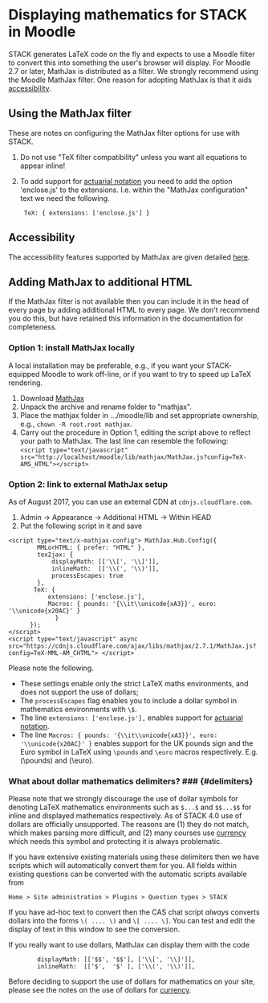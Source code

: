 # Displaying mathematics for STACK in Moodle #

STACK generates LaTeX code on the fly and expects to use a Moodle filter to convert this into something the user's browser will display.  For Moodle 2.7 or later, MathJax is distributed as a filter.  We strongly recommend using the Moodle MathJax filter.  One reason for adopting MathJax is that it aids [accessibility](../Students/Accessibility.md).

## Using the MathJax filter

These are notes on configuring the MathJax filter options for use with STACK.

1. Do not use "TeX filter compatibility" unless you want all equations to appear inline!
2. To add support for [actuarial notation](../Authoring/Actuarial.md) you need to add the option 'enclose.js' to the extensions.  I.e. within the "MathJax configuration" text we need the following.   

        TeX: { extensions: ['enclose.js'] }

## Accessibility ##

The accessibility features supported by MathJax are given detailed [here](http://www.mathjax.org/resources/articles-and-presentations/accessible-pages-with-mathjax/).

## Adding MathJax to additional HTML

If the MathJax filter is not available then you can include it in the head of every page by adding additional HTML to every page.  We don't recommend you do this, but have retained this information in the documentation for completeness.

### Option 1: install MathJax locally ###

A local installation may be preferable, e.g., if you want your STACK-equipped Moodle to work off-line, or if you want to try to speed up LaTeX rendering.

1. Download [MathJax](http://www.mathjax.org/)
2. Unpack the archive and rename folder to "mathjax".
3. Place the mathjax folder in .../moodle/lib and set appropriate ownership, e.g., `chown -R root.root mathjax`.
4. Carry out the procedure in Option 1, editing the script above to reflect your path to MathJax. The last line can resemble the following:<br>
`<script type="text/javascript" src="http://localhost/moodle/lib/mathjax/MathJax.js?config=TeX-AMS_HTML"></script>`


### Option 2: link to external MathJax setup ###

As of August 2017, you can use an external CDN at `cdnjs.cloudflare.com`.

1. Admin -> Appearance -> Additional HTML -> Within HEAD
2. Put the following script in it and save

`<script type="text/x-mathjax-config"> MathJax.Hub.Config({`<br>
`        MMLorHTML: { prefer: "HTML" },`<br>
`        tex2jax: {`<br>
`            displayMath: [['\\[', '\\]']],`<br>
`            inlineMath:  [['\\(', '\\)']],`<br>
`            processEscapes: true`<br>
`        },`<br>
`        TeX: { `<br>
`           extensions: ['enclose.js'],`<br>
`           Macros: { pounds: '{\\it\\unicode{xA3}}', euro: '\\unicode{x20AC}' }`<br>
`             }`<br>
`      });`<br>
`</script>`<br>
`<script type="text/javascript" async src="https://cdnjs.cloudflare.com/ajax/libs/mathjax/2.7.1/MathJax.js?config=TeX-MML-AM_CHTML"> </script>`

Please note the following.

* These settings enable only the strict LaTeX maths environments, and does not support the use of dollars;
* The `processEscapes` flag enables you to include a dollar symbol in mathematics environments with `\$`.
* The line `extensions: ['enclose.js'],` enables support for [actuarial notation](../Authoring/Actuarial.md).
* The line `Macros: { pounds: '{\\it\\unicode{xA3}}', euro: '\\unicode{x20AC}' }` enables support for the UK pounds sign and the Euro symbol in LaTeX using `\pounds` and `\euro` macros respectively.  E.g. \(\pounds\) and \(\euro\).

### What about dollar mathematics delimiters? ###  {#delimiters}

Please note that we strongly discourage the use of dollar symbols for denoting LaTeX mathematics environments such as `$...$` and `$$...$$` for inline and displayed mathematics respectively.  As of STACK 4.0 use of dollars are officially unsupported.
The reasons are (1) they do not match, which makes parsing more difficult, and (2) many courses use [currency](../Authoring/CASText.md#currency) which needs this symbol and protecting it is always problematic.

If you have extensive existing materials using these delimiters then we have scripts which will automatically convert them for you.  All fields within existing questions can be converted with the automatic scripts available from

    Home > Site administration > Plugins > Question types > STACK

If you have ad-hoc text to convert then the CAS chat script *always* converts dollars into the forms `\( .... \)` and `\[ .... \]`.  You can test and edit the display of text in this window to see the conversion. 

If you really want to use dollars, MathJax can display them with the code

`        displayMath: [['$$', '$$'], ['\\[', '\\]']],`<br>
`        inlineMath:  [['$',  '$' ], ['\\(', '\\)']],`

Before deciding to support the use of dollars for mathematics on your site, please see the notes on the use of dollars for [currency](../Authoring/CASText.md#currency).


